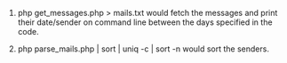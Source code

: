 1. php get_messages.php > mails.txt
would fetch the messages and print their date/sender on command line between the days specified in the code.

2. php parse_mails.php | sort | uniq -c | sort -n
would sort the senders.
